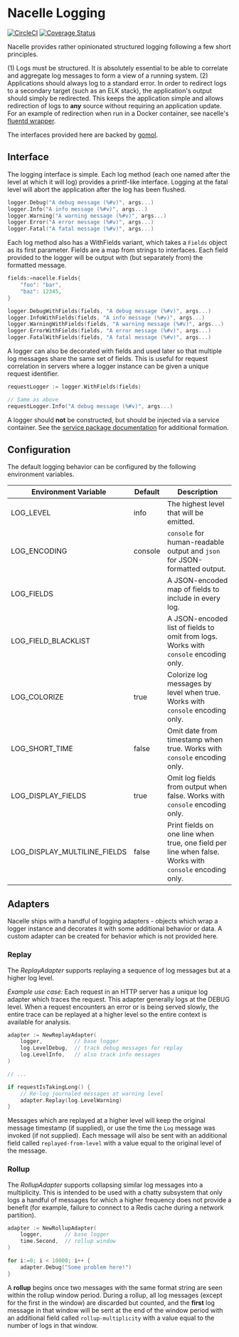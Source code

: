 # Nacelle Logging

[![CircleCI](https://circleci.com/gh/go-nacelle/log.svg?style=svg)](https://circleci.com/gh/go-nacelle/log)
[![Coverage Status](https://coveralls.io/repos/github/go-nacelle/log/badge.svg?branch=master)](https://coveralls.io/github/go-nacelle/log?branch=master)

Nacelle provides rather opinionated structured logging following a few short principles.

(1) Logs must be structured. It is absolutely essential to be able to correlate and
    aggregate log messages to form a view of a running system.
(2) Applications should always log to a standard error. In order to redirect logs to a
    secondary target (such as an ELK stack), the application's output should simply be
    redirected. This keeps the application simple and allows redirection of logs to
    **any** source without requiring an application update. For an example of redirection
    when run in a Docker container, see nacelle's
    [fluentd wrapper](https://github.com/go-nacelle/nacelle-fluentd).

The interfaces provided here are backed by [gomol](https://github.com/aphistic/gomol).

## Interface

The logging interface is simple. Each log method (each one named after the level at which
it will log) provides a printf-like interface. Logging at the fatal level will abort the
application after the log has been flushed.

```go
logger.Debug("A debug message (%#v)", args...)
logger.Info("A info message (%#v)", args...)
logger.Warning("A warning message (%#v)", args...)
logger.Error("A error message (%#v)", args...)
logger.Fatal("A fatal message (%#v)", args...)
```

Each log method also has a WithFields variant, which takes a `Fields` object as its first
parameter. Fields are a map from strings to interfaces. Each field provided to the logger
will be output with (but separately from) the formatted message.

```go
fields:=nacelle.Fields{
    "foo": "bar",
    "baz": 12345,
}

logger.DebugWithFields(fields, "A debug message (%#v)", args...)
logger.InfoWithFields(fields, "A info message (%#v)", args...)
logger.WarningWithFields(fields, "A warning message (%#v)", args...)
logger.ErrorWithFields(fields, "A error message (%#v)", args...)
logger.FatalWithFields(fields, "A fatal message (%#v)", args...)
```

A logger can also be decorated with fields and used later so that multiple log messages
share the same set of fields. This is useful for request correlation in servers where a
logger instance can be given a unique request identifier.

```go
requestLogger := logger.WithFields(fields)

// Same as above
requestLogger.Info("A debug message (%#v)", args...)
```

A logger should **not** be constructed, but should be injected via a service container.
See the [service package documentation](https://github.com/go-nacelle/tree/master/service)
for additional formation.

## Configuration

The default logging behavior can be configured by the following environment variables.

| Environment Variable         | Default | Description |
| ---------------------------- | ------- | ----------- |
| LOG_LEVEL                    | info    | The highest level that will be emitted. |
| LOG_ENCODING                 | console | `console` for human-readable output and `json` for JSON-formatted output. |
| LOG_FIELDS                   |         | A JSON-encoded map of fields to include in every log. |
| LOG_FIELD_BLACKLIST          |         | A JSON-encoded list of fields to omit from logs. Works with `console` encoding only. |
| LOG_COLORIZE                 | true    | Colorize log messages by level when true. Works with `console` encoding only. |
| LOG_SHORT_TIME               | false   | Omit date from timestamp when true. Works with `console` encoding only. |
| LOG_DISPLAY_FIELDS           | true    | Omit log fields from output when false. Works with `console` encoding only. |
| LOG_DISPLAY_MULTILINE_FIELDS | false   | Print fields on one line when true, one field per line when false. Works with `console` encoding only. |

## Adapters

Nacelle ships with a handful of logging adapters - objects which wrap a logger
instance and decorates it with some additional behavior or data. A custom adapter
can be created for behavior which is not provided here.

### Replay

The *ReplayAdapter* supports replaying a sequence of log messages but at a higher
log level.

*Example use case:* Each request in an HTTP server has a unique log adapter which
traces the request. This adapter generally logs at the DEBUG level. When a request
encounters an error or is being served slowly, the entire trace can be replayed at
a higher level so the entire context is available for analysis.

```go
adapter := NewReplayAdapter(
    logger,          // base logger
    log.LevelDebug,  // track debug messages for replay
    log.LevelInfo,   // also track info messages
)

// ...

if requestIsTakingLong() {
    // Re-log journaled messages at warning level
    adapter.Replay(log.LevelWarning)
}
```

Messages which are replayed at a higher level will keep the original message timestamp
(if supplied), or use the time the `Log` message was invoked (if not supplied). Each
message will also be sent with an additional field called `replayed-from-level` with a
value equal to the original level of the message.

### Rollup

The *RollupAdapter* supports collapsing similar log messages into a multiplicity. This
is intended to be used with a chatty subsystem that only logs a handful of messages for
which a higher frequency does not provide a benefit (for example, failure to connect to
a Redis cache during a network partition).

```go
adapter := NewRollupAdapter(
    logger,       // base logger
    time.Second,  // rollup window
)

for i:=0; i < 10000; i++ {
    adapter.Debug("Some problem here!")
}
```

A **rollup** begins once two messages with the same format string are seen within the
rollup window period. During a rollup, all log messages (except for the first in the
window) are discarded but counted, and the **first** log message in that window will
be sent at the end of the window period with an additional field called `rollup-multiplicity`
with a value equal to the number of logs in that window.
